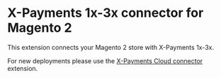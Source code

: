 # X-Payments 1x-3x connector for Magento 2
This extension connects your Magento 2 store with X-Payments 1x-3x.

For new deployments please use the [X-Payments Cloud connector](https://github.com/xpayments/m2-cloud) extension.
